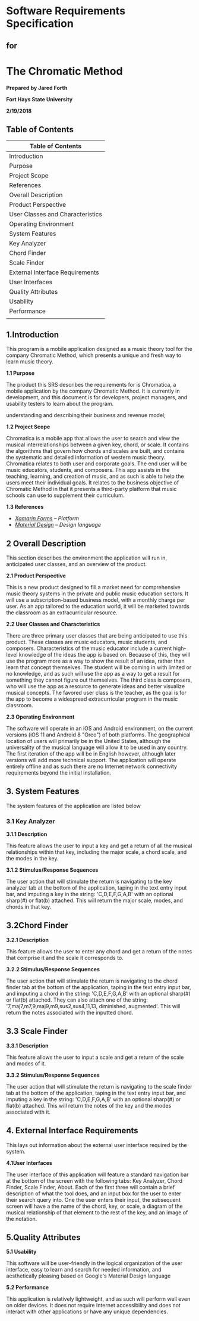 # Software Requirements Specification
## for
# The Chromatic Method

**Prepared by Jared Forth**

**Fort Hays State University**

**2/19/2018**

## Table of Contents

| Table of Contents        |
| --- |
|         Introduction        |
|         Purpose        |
|         Project Scope        |
|         References        |
|         Overall Description        |
|         Product Perspective        |
|         User Classes and Characteristics        |
|         Operating Environment        |
|         System Features        |
|         Key Analyzer        |
|         Chord Finder        |
|         Scale Finder        |
|         External Interface Requirements        |
|         User Interfaces        |
|         Quality Attributes        |
|         Usability        |
|         Performance        |
| |



## 1.Introduction

This program is a mobile application designed as a music theory tool for the company Chromatic Method, which presents a unique and fresh way to learn music theory.

**1.1 Purpose**

The product this SRS describes the requirements for is Chromatica, a mobile application by the company Chromatic Method. It is currently in development, and this document is for developers, project managers, and usability testers to learn about the program.

understanding and describing their business and revenue model;

**1.2 Project Scope**

Chromatica is a mobile app that allows the user to search and view the musical interrelationships between a given key, chord, or scale. It contains the algorithms that govern how chords and scales are built, and contains the systematic and detailed information of western music theory. Chromatica relates to both user and corporate goals. The end user will be music educators, students, and composers. This app assists in the teaching, learning, and creation of music, and as such is able to help the users meet their individual goals. It relates to the business objective of Chromatic Method in that it presents a third-party platform that music schools can use to supplement their curriculum.

**1.3 References**

- [_Xamarin Forms_](https://developer.xamarin.com) _– Platform_
- [_Material Design_](https://material.io/guidelines/) _– Design language_

## 2 Overall Description

This section describes the environment the application will run in, anticipated user classes, and an overview of the product.


**2.1 Product Perspective**

This is a new product designed to fill a market need for comprehensive music theory systems in the private and public music education sectors. It will use a subscription-based business model, with a monthly charge per user. As an app tailored to the education world, it will be marketed towards the classroom as an extracurricular resource.

**2.2 User Classes and Characteristics**

There are three primary user classes that are being anticipated to use this product. These classes are music educators, music students, and composers. Characteristics of the music educator include a current high-level knowledge of the ideas the app is based on. Because of this, they will use the program more as a way to show the result of an idea, rather than learn that concept themselves. The student will be coming in with limited or no knowledge, and as such will use the app as a way to get a result for something they cannot figure out themselves. The third class is composers, who will use the app as a resource to generate ideas and better visualize musical concepts. The favored user class is the teacher, as the goal is for the app to become a widespread extracurricular program in the music classroom.

**2.3 Operating Environment**

The software will operate in an iOS and Android environment, on the current versions (iOS 11 and Android 8 &quot;Oreo&quot;) of both platforms. The geographical location of users will primarily be in the United States, although the universality of the musical language will allow it to be used in any country. The first iteration of the app will be in English however, although later versions will add more technical support. The application will operate entirely offline and as such there are no Internet network connectivity requirements beyond the initial installation.

## 3. System Features

The system features of the application are listed below

### 3.1 Key Analyzer

**3.1.1 Description**

This feature allows the user to input a key and get a return of all the musical relationships within that key, including the major scale, a chord scale, and the modes in the key.

**3.1.2        Stimulus/Response Sequences**

The user action that will stimulate the return is navigating to the key analyzer tab at the bottom of the application, taping in the text entry input bar, and imputing a key in the string: &#39;C,D,E,F,G,A,B&#39; with an optional sharp(#) or flat(b) attached. This will return the major scale, modes, and chords in that key.

## 3.2Chord Finder

**3.2.1        Description**

This feature allows the user to enter any chord and get a return of the notes that comprise it and the scale it corresponds to.

**3.2.2        Stimulus/Response Sequences**

The user action that will stimulate the return is navigating to the chord finder tab at the bottom of the application, taping in the text entry input bar, and imputing a chord in the string: &#39;C,D,E,F,G,A,B&#39; with an optional sharp(#) or flat(b) attached. They can also attach one of the string: &#39;7,maj7,m7,9,maj9,m9,sus2,sus4,11,13, diminished, augmented&#39;. This will return the notes associated with the inputted chord.

## 3.3 Scale Finder

**3.3.1        Description**

This feature allows the user to input a scale and get a return of the scale and modes of it.

**3.3.2        Stimulus/Response Sequences**

The user action that will stimulate the return is navigating to the scale finder tab at the bottom of the application, taping in the text entry input bar, and imputing a key in the string: &#39;C,D,E,F,G,A,B&#39; with an optional sharp(#) or flat(b) attached. This will return the notes of the key and the modes associated with it.

## 4. External Interface Requirements

This lays out information about the external user interface required by the system.

**4.1User Interfaces**

The user interface of this application will feature a standard navigation bar at the bottom of the screen with the following tabs: Key Analyzer, Chord Finder, Scale Finder, About. Each of the first three will contain a brief description of what the tool does, and an input box for the user to enter their search query into. One the user enters their input, the subsequent screen will have a the name of the chord, key, or scale, a diagram of the musical relationship of that element to the rest of the key, and an image of the notation.

## 5.Quality Attributes

**5.1 Usability**

This software will be user-friendly in the logical organization of the user interface, easy to learn and search for needed information, and aesthetically pleasing based on Google&#39;s Material Design language

**5.2 Performance**

This application is relatively lightweight, and as such will perform well even on older devices. It does not require Internet accessibility and does not interact with other applications or have any unique dependencies.
